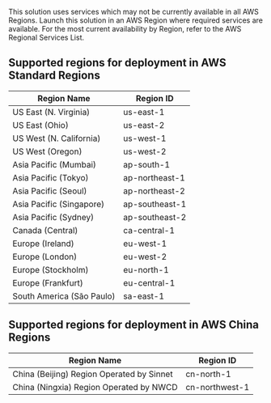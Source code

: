 This solution uses services which may not be currently available in all AWS Regions. Launch this solution in an AWS Region where required services are available. For the most current availability by Region, refer to the AWS Regional Services List.

## Supported regions for deployment in AWS Standard Regions

| Region Name | Region ID |
|----------|--------|
| US East (N. Virginia) | us-east-1
| US East (Ohio) | us-east-2
| US West (N. California) | us-west-1
| US West (Oregon) | us-west-2
| Asia Pacific (Mumbai) | ap-south-1
| Asia Pacific (Tokyo) | ap-northeast-1
| Asia Pacific (Seoul) | ap-northeast-2
| Asia Pacific (Singapore) | ap-southeast-1
| Asia Pacific (Sydney) | ap-southeast-2
| Canada (Central) | ca-central-1
| Europe (Ireland) | eu-west-1
| Europe (London) | eu-west-2
| Europe (Stockholm) | eu-north-1
| Europe (Frankfurt) | eu-central-1
| South America (São Paulo) | sa-east-1

## Supported regions for deployment in AWS China Regions

| Region Name | Region ID |
|----------|--------|
| China (Beijing) Region Operated by Sinnet | cn-north-1
| China (Ningxia) Region Operated by NWCD | cn-northwest-1
